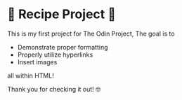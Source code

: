 # 🍒 Recipe Project 🍒
This is my first project for The Odin Project,
The goal is to 
- Demonstrate proper formatting
- Properly utilize hyperlinks
- Insert images

all within HTML!

Thank you for checking it out! 🤓